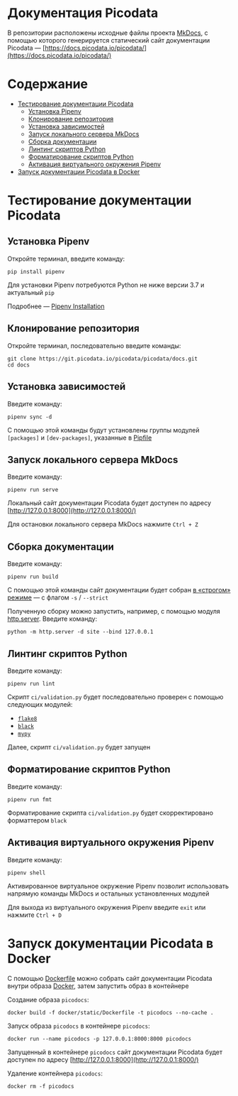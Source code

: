# Документация Picodata

В репозитории расположены исходные файлы проекта [MkDocs](https://www.mkdocs.org/), с помощью которого генерируется статический сайт документации Picodata — [https://docs.picodata.io/picodata/](https://docs.picodata.io/picodata/)

# Содержание

* [Тестирование документации Picodata](#тестирование-документации-picodata)
    * [Установка Pipenv](#установка-pipenv)
    * [Клонирование репозитория](#клонирование-репозитория)
    * [Установка зависимостей](#установка-зависимостей)
    * [Запуск локального сервера MkDocs](#запуск-локального-сервера-mkdocs)
    * [Cборка документации](#cборка-документации)
    * [Линтинг скриптов Python](#линтинг-скриптов-python)
    * [Форматирование скриптов Python](#форматирование-скриптов-python)
    * [Активация виртуального окружения Pipenv](#активация-виртуального-окружения-pipenv)
* [Запуск документации Picodata в Docker](#запуск-документации-picodata-в-docker)

# Тестирование документации Picodata

## Установка Pipenv

Откройте терминал, введите команду:

``` shell
pip install pipenv
```

Для установки Pipenv потребуются Python не ниже версии 3.7 и актуальный `pip`

Подробнее — [Pipenv Installation](https://pipenv.pypa.io/en/latest/installation.html)

## Клонирование репозитория

Откройте терминал, последовательно введите команды:

``` shell
git clone https://git.picodata.io/picodata/picodata/docs.git
cd docs
```

## Установка зависимостей

Введите команду:

``` shell
pipenv sync -d
```

С помощью этой команды будут установлены группы модулей `[packages]` и `[dev-packages]`, указанные в [Pipfile](Pipfile)

## Запуск локального сервера MkDocs

Введите команду:

``` shell
pipenv run serve
```

Локальный сайт документации Picodata будет доступен по адресу [http://127.0.0.1:8000](http://127.0.0.1:8000/)

Для остановки локального сервера MkDocs нажмите `Ctrl + Z`

## Cборка документации

Введите команду:

``` shell
pipenv run build
```

С помощью этой команды сайт документации будет собран [в «строгом» режиме](https://www.mkdocs.org/user-guide/cli/#mkdocs-build) — с флагом `-s` / `--strict`

Полученную сборку можно запустить, например, с помощью модуля [http.server](https://docs.python.org/3/library/http.server.html). Введите команду:

``` shell
python -m http.server -d site --bind 127.0.0.1
```

## Линтинг скриптов Python

Введите команду:

``` shell
pipenv run lint
```

Скрипт `ci/validation.py` будет последовательно проверен с помощью следующих модулей:

* [`flake8`](https://github.com/pycqa/flake8/)
* [`black`](https://github.com/psf/black)
* [`mypy`](https://github.com/python/mypy)

Далее, скрипт `ci/validation.py` будет запущен

## Форматирование скриптов Python

Введите команду:

``` shell
pipenv run fmt
```

Форматирование скрипта `ci/validation.py` будет скорректировано форматтером `black`

## Активация виртуального окружения Pipenv

Введите команду:

``` shell
pipenv shell
```

Активированное виртуальное окружение Pipenv позволит использовать напрямую команды MkDocs и остальных установленных модулей

Для выхода из виртуального окружения Pipenv введите `exit` или нажмите `Ctrl + D`

# Запуск документации Picodata в Docker

С помощью [Dockerfile](docker/static/Dockerfile) можно собрать сайт документации Picodata внутри образа [Docker](https://docs.docker.com/), затем запустить образ в контейнере

Создание образа `picodocs`:

``` shell
docker build -f docker/static/Dockerfile -t picodocs --no-cache .
```

Запуск образа `picodocs` в контейнере `picodocs`:

``` shell
docker run --name picodocs -p 127.0.0.1:8000:8000 picodocs
```

Запущенный в контейнере `picodocs` сайт документации Picodata будет доступен по адресу [http://127.0.0.1:8000](http://127.0.0.1:8000/)

Удаление контейнера `picodocs`:

``` shell
docker rm -f picodocs
```
